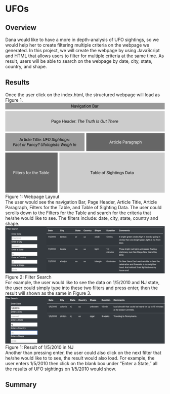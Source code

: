 # UFOs

## Overview
Dana would like to have a more in depth-analysis of UFO sightings, so we would help her to create filtering multiple criteria on the webpage we generated. In this project, we will create the webpage by using JavaScript and HTML that allows users to filter for multiple criteria at the same time. As result, users will be able to search on the webpage by date, city, state, country, and shape.

## Results
Once the user click on the index.html, the structured webpage will load as Figure 1.
<br> ![layout.png](layout.png)
<br> Figure 1: Webpage Layout
<br> The user would see the navigation Bar, Page Header, Article Title, Article Paragraph, Filters for the Table, and Table of Sighting Data. The user could scrolls down to the Filters for the Table and search for the criteria that he/she would like to see. The filters include: date, city, state, country and shape. 
<br> ![filters.png](filters.png)
<br> Figure 2: Filter Search
<br> For example, the user would like to see the data on 1/5/2010 and NJ state, the user could simply type into these two filters and press enter, then the result will shown as the same in Figure 3.
<br> ![result.png](result.png)
<br> Figure 1: Result of 1/5/2010 in NJ
<br> Another than pressing enter, the user could also click on the next filter that he/she would like to to see, the result would also load. For example, the user enters 1/5/2010 then click on the blank box under “Enter a State,” all the results of UFO sightings on 1/5/2010 would show. 

## Summary

